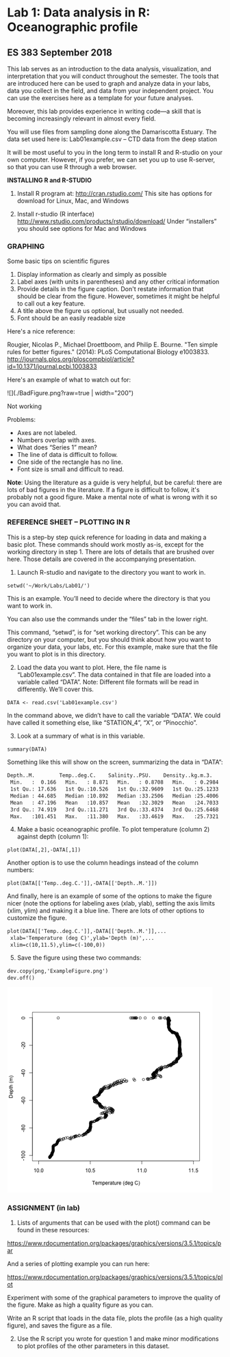 # Lab 1: Data analysis in R: Oceanographic profile
## ES 383 September 2018

This lab serves as an introduction to the data analysis, visualization, and interpretation that you will conduct throughout the semester. The tools that are introduced here can be used to graph and analyze data in your labs, data you collect in the field, and data from your independent project. You can use the exercises here as a template for your future analyses.

Moreover, this lab provides experience in writing code—a skill that is becoming increasingly relevant in almost every field.

You will use files from sampling done along the Damariscotta Estuary. The data set used here is:	Lab01example.csv – CTD data from the deep station

It will be most useful to you in the long term to install R and R-studio on your own computer. However, if you prefer, we can set you up to use R-server, so that you can use R through a web browser.

**INSTALLING R and R-STUDIO**

1.  Install R program at: http://cran.rstudio.com/
This site has options for download for Linux, Mac, and Windows
 
2.  Install r-studio  (R interface)
http://www.rstudio.com/products/rstudio/download/
Under “installers” you should see options for Mac and Windows

### GRAPHING

Some basic tips on scientific figures

1. Display information as clearly and simply as possible
2. Label axes (with units in parentheses) and any other critical information
3. Provide details in the figure caption. Don't restate information that should be clear from the figure. However, sometimes it might be helpful to call out a key feature.
4. A title above the figure us optional, but usually not needed. 
5. Font should be an easily readable size

Here's a nice reference:

Rougier, Nicolas P., Michael Droettboom, and Philip E. Bourne. "Ten simple rules for better figures." (2014): PLoS Computational Biology e1003833.
http://journals.plos.org/ploscompbiol/article?id=10.1371/journal.pcbi.1003833

Here's an example of what to watch out for:

![](./BadFigure.png?raw=true | width="200")

Not working

Problems: 	
 - Axes are not labeled.
 - Numbers overlap with axes.
 - What does “Series 1” mean? 
 - The line of data is difficult to follow.
 - One side of the rectangle has no line.
 - Font size is small and difficult to read.

**Note**: Using the literature as a guide is very helpful, but be careful: there are lots of bad figures in the literature. If a figure is difficult to follow, it's probably not a good figure. Make a mental note of what is wrong with it so you can avoid that.

### REFERENCE SHEET – PLOTTING IN R

This is a step-by step quick reference for loading in data and making a basic plot. These commands should work mostly as-is, except for the working directory in step 1. There are lots of details that are brushed over here. Those details are covered in the accompanying presentation.

1. Launch R-studio and navigate to the directory you want to work in.
```
setwd('~/Work/Labs/Lab01/')
```
This is an example. You’ll need to decide where the directory is that you want to work in.

You can also use the commands under the “files” tab in the lower right. 

This command, “setwd”, is for “set working directory”. This can be any directory on your computer, but you should think about how you want to organize your data, your labs, etc. For this example, make sure that the file you want to plot is in this directory. 

2. Load the data you want to plot. Here, the file name is “Lab01example.csv”. The data contained in that file are loaded into a variable called “DATA”. Note: Different file formats will be read in differently. We’ll cover this.
```
DATA <- read.csv('Lab01example.csv')
```
In the command above, we didn’t have to call the variable “DATA”. We could have called it something else, like “STATION_4”, “X”, or “Pinocchio”.

3. Look at a summary of what is in this variable.
```
summary(DATA)
```
Something like this will show on the screen, summarizing the data in “DATA”:
```
Depth..M.        Temp..deg.C.    Salinity..PSU.    Density..kg.m.3. 
 Min.   :  0.166   Min.   : 8.871   Min.   : 0.8708   Min.   : 0.2984  
 1st Qu.: 17.636   1st Qu.:10.526   1st Qu.:32.9609   1st Qu.:25.1233  
 Median : 44.685   Median :10.892   Median :33.2506   Median :25.4006  
 Mean   : 47.196   Mean   :10.857   Mean   :32.3029   Mean   :24.7033  
 3rd Qu.: 74.919   3rd Qu.:11.271   3rd Qu.:33.4374   3rd Qu.:25.6468  
 Max.   :101.451   Max.   :11.380   Max.   :33.4619   Max.   :25.7321  
```
4. Make a basic oceanographic profile. To plot temperature (column 2) against depth (column 1):
```
plot(DATA[,2],-DATA[,1])
```
Another option is to use the column headings instead of the column numbers:
```
plot(DATA[['Temp..deg.C.']],-DATA[['Depth..M.']])
```
And finally, here is an example of some of the options to make the figure nicer (note the options for labeling axes (xlab, ylab), setting the axis limits (xlim, ylim) and making it a blue line. There are lots of other options to customize the figure.
```
plot(DATA[['Temp..deg.C.']],-DATA[['Depth..M.']],...
 xlab='Temperature (deg C)',ylab='Depth (m)',...
 xlim=c(10,11.5),ylim=c(-100,0))
```
5. Save the figure using these two commands:
```
dev.copy(png,'ExampleFigure.png')
dev.off()
```

![](https://github.com/SeascapeScience/Rbigelow/blob/master/Tutorials/Colby2018/Lab1/ExampleFigure.png)

### ASSIGNMENT (in lab)

1. Lists of arguments that can be used with the plot() command can be found in these resources:

https://www.rdocumentation.org/packages/graphics/versions/3.5.1/topics/par

And a series of plotting example you can run here:

https://www.rdocumentation.org/packages/graphics/versions/3.5.1/topics/plot

Experiment with some of the graphical parameters to improve the quality of the figure. Make as high a quality figure as you can. 

Write an R script that loads in the data file, plots the profile (as a high quality figure), and saves the figure as a file. 

2.  Use the R script you wrote for question 1 and make minor modifications to plot profiles of the other parameters in this dataset.


